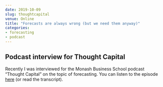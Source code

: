 ```yaml
---
date: 2019-10-09
slug: thoughtcapital
venue: Online
title: "Forecasts are always wrong (but we need them anyway)"
categories:
- forecasting
- podcast
---
```


## Podcast interview for Thought Capital

Recently I was interviewed for the Monash Business School podcast “Thought Capital” on the topic of forecasting. You can listen to the episode [here](https://www2.monash.edu/impact/podcasts/thought-capital/forecasts-are-always-wrong-but-we-need-them-anyway/) (or read the transcript).
